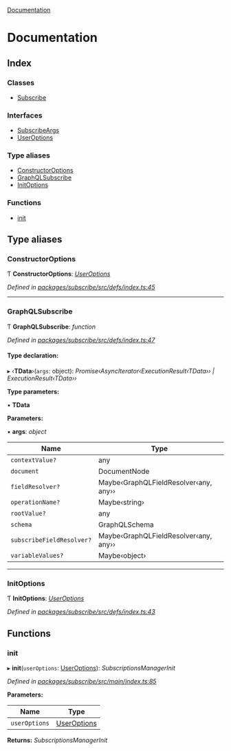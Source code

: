 [Documentation](README.md)

# Documentation

## Index

### Classes

* [Subscribe](classes/subscribe.md)

### Interfaces

* [SubscribeArgs](interfaces/subscribeargs.md)
* [UserOptions](interfaces/useroptions.md)

### Type aliases

* [ConstructorOptions](README.md#constructoroptions)
* [GraphQLSubscribe](README.md#graphqlsubscribe)
* [InitOptions](README.md#initoptions)

### Functions

* [init](README.md#init)

## Type aliases

###  ConstructorOptions

Ƭ **ConstructorOptions**: *[UserOptions](interfaces/useroptions.md)*

*Defined in [packages/subscribe/src/defs/index.ts:45](https://github.com/badbatch/graphql-box/blob/25fe942/packages/subscribe/src/defs/index.ts#L45)*

___

###  GraphQLSubscribe

Ƭ **GraphQLSubscribe**: *function*

*Defined in [packages/subscribe/src/defs/index.ts:47](https://github.com/badbatch/graphql-box/blob/25fe942/packages/subscribe/src/defs/index.ts#L47)*

#### Type declaration:

▸ ‹**TData**›(`args`: object): *Promise‹AsyncIterator‹ExecutionResult‹TData›› | ExecutionResult‹TData››*

**Type parameters:**

▪ **TData**

**Parameters:**

▪ **args**: *object*

Name | Type |
------ | ------ |
`contextValue?` | any |
`document` | DocumentNode |
`fieldResolver?` | Maybe‹GraphQLFieldResolver‹any, any›› |
`operationName?` | Maybe‹string› |
`rootValue?` | any |
`schema` | GraphQLSchema |
`subscribeFieldResolver?` | Maybe‹GraphQLFieldResolver‹any, any›› |
`variableValues?` | Maybe‹object› |

___

###  InitOptions

Ƭ **InitOptions**: *[UserOptions](interfaces/useroptions.md)*

*Defined in [packages/subscribe/src/defs/index.ts:43](https://github.com/badbatch/graphql-box/blob/25fe942/packages/subscribe/src/defs/index.ts#L43)*

## Functions

###  init

▸ **init**(`userOptions`: [UserOptions](interfaces/useroptions.md)): *SubscriptionsManagerInit*

*Defined in [packages/subscribe/src/main/index.ts:85](https://github.com/badbatch/graphql-box/blob/25fe942/packages/subscribe/src/main/index.ts#L85)*

**Parameters:**

Name | Type |
------ | ------ |
`userOptions` | [UserOptions](interfaces/useroptions.md) |

**Returns:** *SubscriptionsManagerInit*
